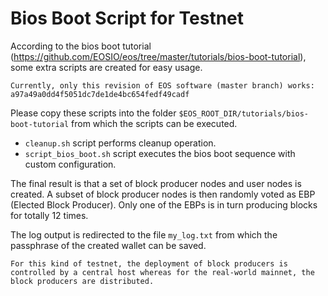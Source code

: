 # Bios Boot Script for Testnet

According to the bios boot tutorial (https://github.com/EOSIO/eos/tree/master/tutorials/bios-boot-tutorial),
some extra scripts are created for easy usage.

```
Currently, only this revision of EOS software (master branch) works: a97a49a0dd4f5051dc7de1de4bc654fedf49cadf
```

Please copy these scripts into the folder `$EOS_ROOT_DIR/tutorials/bios-boot-tutorial` from which the scripts can be executed.

* `cleanup.sh` script performs cleanup operation.
* `script_bios_boot.sh` script executes the bios boot sequence with custom configuration.

The final result is that a set of block producer nodes and user nodes is
created. A subset of block producer nodes is then randomly voted as EBP (Elected Block Producer).
Only one of the EBPs is in turn producing blocks for totally 12 times.

The log output is redirected to the file `my_log.txt` from which the passphrase
of the created wallet can be saved.

`For this kind of testnet, the deployment of block producers is controlled by
a central host whereas for the real-world mainnet, the block producers are
distributed.`
